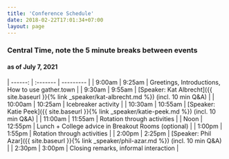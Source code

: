 ```yaml
---
title: 'Conference Schedule'
date: 2018-02-22T17:01:34+07:00
layout: page
---
```


### Central Time,  note the 5 minute breaks between events
#### as of July 7, 2021

| ------: | :------- | --------- |
|  9:00am |   9:25am | Greetings, Introductions, How to use gather.town   |
|  9:30am |   9:55am | [Speaker: Kat Albrecht]({{ site.baseurl }}{% link _speaker/kat-albrecht.md %}) (incl. 10 min Q&A) |
| 10:00am |  10:25am | Icebreaker activity  |
| 10:30am |  10:55am | [Speaker: Katie Peek]({{ site.baseurl }}{% link _speaker/katie-peek.md %}) (incl. 10 min Q&A) |
| 11:00am |  11:55am | Rotation through activities |
|    Noon |  12:55pm | Lunch + College advice in Breakout Rooms (optional)  |
|  1:00pm |   1:55pm | Rotation through activities        |
|  2:00pm |   2:25pm | [Speaker: Phil Azar]({{ site.baseurl }}{% link _speaker/phil-azar.md %}) (incl. 10 min Q&A) |
|  2:30pm |   3:00pm | Closing remarks, informal interaction |

